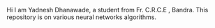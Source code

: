 Hi I am Yadnesh Dhanawade, a student from Fr. C.R.C.E , Bandra.
This repository is on various neural networks algorithms.
